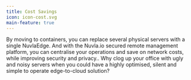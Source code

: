 ```yaml
---
title: Cost Savings
icon: icon-cost.svg
main-feature: true
---
```


By moving to containers, you can replace several physical servers with a single NuvlaEdge. And with the Nuvla.io secured remote management platform, you can centralise your operations and save on network costs, while improving security and privacy.. Why clog up your office with ugly and noisy servers when you could have a highly optimised, silent and simple to operate edge-to-cloud solution?
